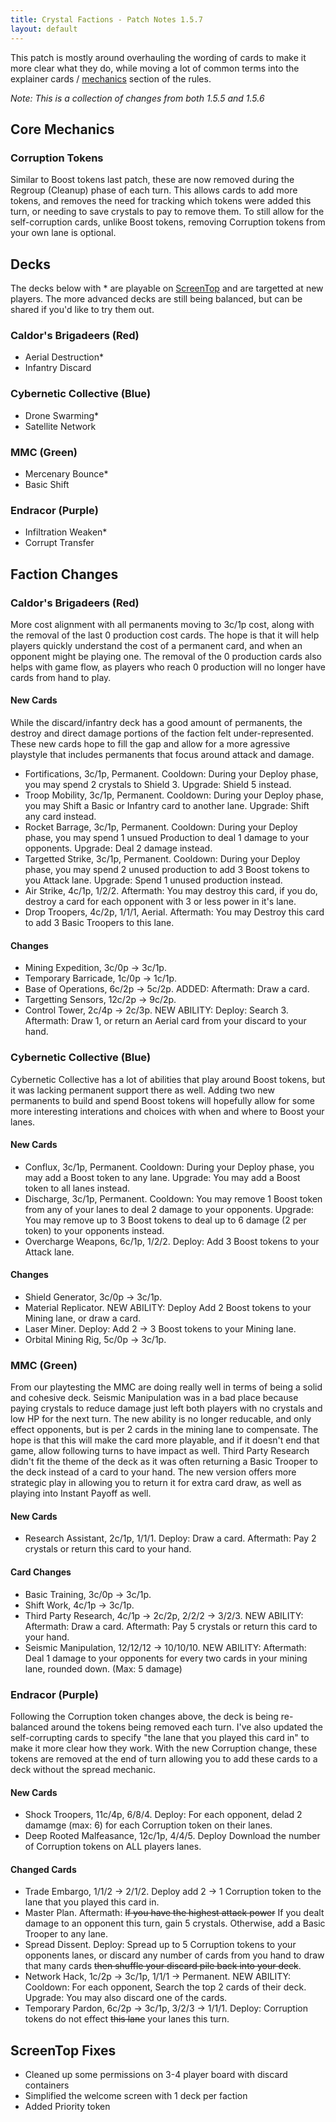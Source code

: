 ```yaml
---
title: Crystal Factions - Patch Notes 1.5.7
layout: default
---
```


This patch is mostly around overhauling the wording of cards to make it more clear what they do, while moving a lot of common terms into the explainer cards / [mechanics](../mechanics.md) section of the rules.

_Note: This is a collection of changes from both 1.5.5 and 1.5.6_

## Core Mechanics

### Corruption Tokens

Similar to Boost tokens last patch, these are now removed during the Regroup (Cleanup) phase of each turn. This allows cards to add more tokens, and removes the need for tracking which tokens were added this turn, or needing to save crystals to pay to remove them. To still allow for the self-corruption cards, unlike Boost tokens, removing Corruption tokens from your own lane is optional.

## Decks

The decks below with * are playable on [ScreenTop](https://screentop.gg/@Direside/crystal-factions) and are targetted at new players. The more advanced decks are still being balanced, but can be shared if you'd like to try them out.

### Caldor's Brigadeers (Red)

- Aerial Destruction*
- Infantry Discard

### Cybernetic Collective (Blue)

- Drone Swarming*
- Satellite Network

### MMC (Green)

- Mercenary Bounce*
- Basic Shift

### Endracor (Purple)

- Infiltration Weaken*
- Corrupt Transfer

## Faction Changes

### Caldor's Brigadeers (Red)

More cost alignment with all permanents moving to 3c/1p cost, along with the removal of the last 0 production cost cards. The hope is that it will help players quickly understand the cost of a permanent card, and when an opponent might be playing one. The removal of the 0 production cards also helps with game flow, as players who reach 0 production will no longer have cards from hand to play.

#### New Cards

While the discard/infantry deck has a good amount of permanents, the destroy and direct damage portions of the faction felt under-represented. These new cards hope to fill the gap and allow for a more agressive playstyle that includes permanents that focus around attack and damage.

- Fortifications, 3c/1p, Permanent. Cooldown: During your Deploy phase, you may spend 2 crystals to Shield 3. Upgrade: Shield 5 instead.
- Troop Mobility, 3c/1p, Permanent. Cooldown: During your Deploy phase, you may Shift a Basic or Infantry card to another lane. Upgrade: Shift any card instead.
- Rocket Barrage, 3c/1p, Permanent. Cooldown: During your Deploy phase, you may spend 1 unsued Production to deal 1 damage to your opponents. Upgrade: Deal 2 damage instead.
- Targetted Strike, 3c/1p, Permanent. Cooldown: During your Deploy phase, you may spend 2 unused production to add 3 Boost tokens to you Attack lane. Upgrade: Spend 1 unused production instead.
- Air Strike, 4c/1p, 1/2/2. Aftermath: You may destroy this card, if you do, destroy a card for each opponent with 3 or less power in it's lane.
- Drop Troopers, 4c/2p, 1/1/1, Aerial. Aftermath: You may Destroy this card to add 3 Basic Troopers to this lane.

#### Changes

- Mining Expedition, 3c/0p -> 3c/1p.
- Temporary Barricade, 1c/0p -> 1c/1p.
- Base of Operations, 6c/2p -> 5c/2p. ADDED: Aftermath: Draw a card.
- Targetting Sensors, 12c/2p -> 9c/2p.
- Control Tower, 2c/4p -> 2c/3p. NEW ABILITY: Deploy: Search 3. Aftermath: Draw 1, or return an Aerial card from your discard to your hand.

### Cybernetic Collective (Blue)

Cybernetic Collective has a lot of abilities that play around Boost tokens, but it was lacking permanent support there as well. Adding two new permanents to build and spend Boost tokens will hopefully allow for some more interesting interations and choices with when and where to Boost your lanes.

#### New Cards

- Conflux, 3c/1p, Permanent. Cooldown: During your Deploy phase, you may add a Boost token to any lane. Upgrade: You may add a Boost token to all lanes instead.
- Discharge, 3c/1p, Permanent. Cooldown: You may remove 1 Boost token from any of your lanes to deal 2 damage to your opponents. Upgrade: You may remove up to 3 Boost tokens to deal up to 6 damage (2 per token) to your opponents instead.
- Overcharge Weapons, 6c/1p, 1/2/2. Deploy: Add 3 Boost tokens to your Attack lane.

#### Changes

- Shield Generator, 3c/0p -> 3c/1p.
- Material Replicator. NEW ABILITY: Deploy Add 2 Boost tokens to your Mining lane, or draw a card.
- Laser Miner. Deploy: Add 2 -> 3 Boost tokens to your Mining lane.
- Orbital Mining Rig, 5c/0p -> 3c/1p.

### MMC (Green)

From our playtesting the MMC are doing really well in terms of being a solid and cohesive deck. Seismic Manipulation was in a bad place because paying crystals to reduce damage just left both players with no crystals and low HP for the next turn. The new ability is no longer reducable, and only effect opponents, but is per 2 cards in the mining lane to compensate. The hope is that this will make the card more playable, and if it doesn't end that game, allow following turns to have impact as well. Third Party Research didn't fit the theme of the deck as it was often returning a Basic Trooper to the deck instead of a card to your hand. The new version offers more strategic play in allowing you to return it for extra card draw, as well as playing into Instant Payoff as well.

#### New Cards

- Research Assistant, 2c/1p, 1/1/1. Deploy: Draw a card. Aftermath: Pay 2 crystals or return this card to your hand.

#### Card Changes

- Basic Training, 3c/0p -> 3c/1p.
- Shift Work, 4c/1p -> 3c/1p.
- Third Party Research, 4c/1p -> 2c/2p, 2/2/2 -> 3/2/3. NEW ABILITY: Aftermath: Draw a card. Aftermath: Pay 5 crystals or return this card to your hand.
- Seismic Manipulation, 12/12/12 -> 10/10/10. NEW ABILITY: Aftermath: Deal 1 damage to your opponents for every two cards in your mining lane, rounded down. (Max: 5 damage)

### Endracor (Purple)

Following the Corruption token changes above, the deck is being re-balanced around the tokens being removed each turn. I've also updated the self-corrupting cards to specify "the lane that you played this card in" to make it more clear how they work. With the new Corruption change, these tokens are removed at the end of turn allowing you to add these cards to a deck without the spread mechanic.

#### New Cards

- Shock Troopers, 11c/4p, 6/8/4. Deploy: For each opponent, delad 2 damamge (max: 6) for each Corruption token on their lanes.
- Deep Rooted Malfeasance, 12c/1p, 4/4/5. Deploy Download the number of Corruption tokens on ALL players lanes.

#### Changed Cards

- Trade Embargo, 1/1/2 -> 2/1/2. Deploy add 2 -> 1 Corruption token to the lane that you played this card in.
- Master Plan. Aftermath: ~~If you have the highest attack power~~ If you dealt damage to an opponent this turn, gain 5 crystals. Otherwise, add a Basic Trooper to any lane.
- Spread Dissent. Deploy: Spread up to 5 Corruption tokens to your opponents lanes, or discard any number of cards from you hand to draw that many cards ~~then shuffle your discard pile back into your deck~~.
- Network Hack, 1c/2p -> 3c/1p, 1/1/1 -> Permanent. NEW ABILITY: Cooldown: For each opponent, Search the top 2 cards of their deck. Upgrade: You may also discard one of the cards.
- Temporary Pardon, 6c/2p -> 3c/1p, 3/2/3 -> 1/1/1. Deploy: Corruption tokens do not effect ~~this lane~~ your lanes this turn.

## ScreenTop Fixes

- Cleaned up some permissions on 3-4 player board with discard containers
- Simplified the welcome screen with 1 deck per faction
- Added Priority token

